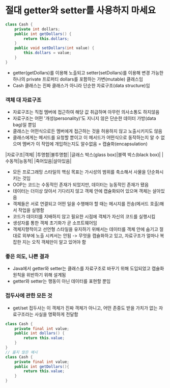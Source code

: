 # 절대 getter와 setter를 사용하지 마세요

```java
class Cash {
    private int dollars;
    public int getDollars() {
        return this.dollars;
    }
    public void setDollars(int value) {
        this.dollars = value;
    }
}
```

- getter(getDollars)를 이용해 노출되고 setter(setDollars)를 이용해 변경 가능한 하나의 private 프로퍼티 dollars를 포함하는 가변(mutable) 클래스임
- Cash 클래스는 진짜 클래스가 아니라 단순한 자료구조(data structure)임

### 객체 대 자료구조
- 자료구조는 직접 멤버에 접근하여 해당 값 취급하며 아무런 의사소통도 하지않음
- 자료구조는 어떤 '개성(personality)'도 지니지 않은 단순한 데이터 가방(data bag)일 뿐임
- 클래스는 어떤식으로든 멤버에게 접근하는 것을 허용하지 않고 노출시키지도 않음
- 클래스에게는 메서드를 요청할 뿐이고 이 메서드가 어떤식으로 동작하는지 알 수 없으며 멤버가 이 작업에 개입하는지도 알수없음 = 캡슐화(encapsulation)

|자료구조|객체|
|투명함|불투명함|
|글래스 박스(glass box)|블랙 박스(black box)|
|수동적|능동적|
|죽어있음|살아있음|

- 모든 프로그래밍 스타일의 핵심 목표는 가시성의 범위를 축소해서 사물을 단순화시키는 것임
- OOP는 코드는 수동적인 존재가 되었지만, 데이터는 능동적인 존재가 됐음
- 데이터는 더이상 앉아서 기다리지 않고 객체 안에 캡슐화되어 있으며 객체는 살아있음
- 객체들은 서로 연결되고 어떤 일을 수행해야 할 때는 메시지를 전송(메서드 호출)해서 작업을 실행함
- 코드가 데이터를 지배하지 않고 필요한 시점에 객체가 자신의 코드를 실행시킴
- 생성자를 통한 객체 초기화가 곧 소프트웨어임
- 객체지향적이고 선언형 스타일을 유지하기 위해서는 데이터를 객체 안에 숨기고 절대로 외부에 노출 시켜서는 안됨 -> 무엇을 캡슐화하고 있고, 자료구조가 얼마나 복잡한 지는 오직 객체만이 알고 있어야 함

### 좋은 의도, 나쁜 결과
- Java에서 getter와 setter는 클래스를 자료구조로 바꾸기 위해 도입되었고 캡슐화 원칙을 위반하기 위해 설계됨
- getter와 setter는 행동이 아닌 데이터를 표현할 뿐임

### 접두사에 관한 모든 것
- get/set 접두사는 이 객체가 진짜 객체가 아니고, 어떤 존중도 받을 가치가 없는 자료구조라는 사실을 명확하게 전달함

```java
class Cash {
    private final int value;
    public int dollars() {
        return this.value;
    }
}
// 옳지 않은 예시
class Cash {
    private final int value;
    public int getDollars(){
        return this.value;
    }
}
```